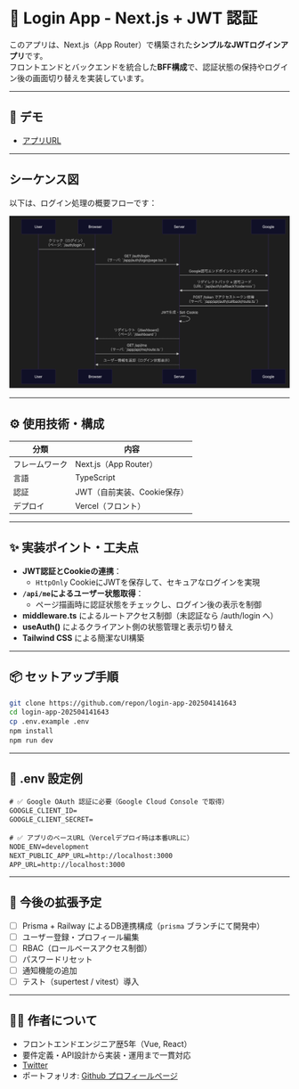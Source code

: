 # 🔐 Login App - Next.js + JWT 認証

このアプリは、Next.js（App Router）で構築された**シンプルなJWTログインアプリ**です。  
フロントエンドとバックエンドを統合した**BFF構成**で、認証状態の保持やログイン後の画面切り替えを実装しています。

---

## 🚀 デモ

- [アプリURL](https://login-app-murex-kappa.vercel.app/)

---

## シーケンス図

以下は、ログイン処理の概要フローです：

![ログインシーケンス図](dev-docs/sequence-login.png)

---

## ⚙️ 使用技術・構成

| 分類           | 内容                        |
| -------------- | --------------------------- |
| フレームワーク | Next.js（App Router）       |
| 言語           | TypeScript                  |
| 認証           | JWT（自前実装、Cookie保存） |
| デプロイ       | Vercel（フロント）          |

---

## ✨ 実装ポイント・工夫点

- **JWT認証とCookieの連携**：
  - `HttpOnly` CookieにJWTを保存して、セキュアなログインを実現
- **`/api/me`によるユーザー状態取得**：
  - ページ描画時に認証状態をチェックし、ログイン後の表示を制御
- **middleware.ts** によるルートアクセス制御（未認証なら /auth/login へ）
- **useAuth()** によるクライアント側の状態管理と表示切り替え
- **Tailwind CSS** による簡潔なUI構築

---

## 📦 セットアップ手順

```bash
git clone https://github.com/repon/login-app-202504141643
cd login-app-202504141643
cp .env.example .env
npm install
npm run dev
```

---

## 📁 .env 設定例

```env
# ✅ Google OAuth 認証に必要（Google Cloud Console で取得）
GOOGLE_CLIENT_ID=
GOOGLE_CLIENT_SECRET=

# ✅ アプリのベースURL（Vercelデプロイ時は本番URLに）
NODE_ENV=development
NEXT_PUBLIC_APP_URL=http://localhost:3000
APP_URL=http://localhost:3000
```

---

## 🧪 今後の拡張予定

- [ ] Prisma + Railway によるDB連携構成（`prisma` ブランチにて開発中）
- [ ] ユーザー登録・プロフィール編集
- [ ] RBAC（ロールベースアクセス制御）
- [ ] パスワードリセット
- [ ] 通知機能の追加
- [ ] テスト（supertest / vitest）導入

---

## 🧑‍💻 作者について

- フロントエンドエンジニア歴5年（Vue, React）
- 要件定義・API設計から実装・運用まで一貫対応
- [Twitter](https://x.com/ha20250121)
- ポートフォリオ: [Github プロフィールページ](https://github.com/repon)
